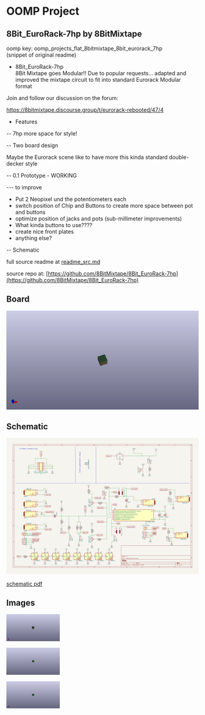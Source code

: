 # OOMP Project  
## 8Bit_EuroRack-7hp  by 8BitMixtape  
  
oomp key: oomp_projects_flat_8bitmixtape_8bit_eurorack_7hp  
(snippet of original readme)  
  
- 8Bit_EuroRack-7hp  
8Bit Mixtape goes Modular!! Due to popular requests... adapted and improved the mixtape circuit to fit into standard Eurorack Modular format  
  
Join and follow our discussion on the forum:  
  
https://8bitmixtape.discourse.group/t/eurorack-rebooted/47/4  
  
- Features  
  
-- 7hp more space for style!  
  
-- Two board design  
  
Maybe the Eurorack scene like to have more this kinda standard double-decker style  
  
-- 0.1 Prototype - WORKING  
  
  
--- to improve  
  
* Put 2 Neopixel und the potentiometers each  
* switch position of Chip and Buttons to create more space between pot and buttons  
* optimize position of jacks and pots (sub-millimeter improvements)  
* What kinda buttons to use????  
* create nice front plates  
* anything else?  
  
-- Schematic  
  
  full source readme at [readme_src.md](readme_src.md)  
  
source repo at: [https://github.com/8BitMixtape/8Bit_EuroRack-7hp](https://github.com/8BitMixtape/8Bit_EuroRack-7hp)  
## Board  
  
[![working_3d.png](working_3d_600.png)](working_3d.png)  
## Schematic  
  
[![working_schematic.png](working_schematic_600.png)](working_schematic.png)  
  
[schematic pdf](working_schematic.pdf)  
## Images  
  
[![working_3d.png](working_3d_140.png)](working_3d.png)  
  
[![working_3d_back.png](working_3d_back_140.png)](working_3d_back.png)  
  
[![working_3d_front.png](working_3d_front_140.png)](working_3d_front.png)  
